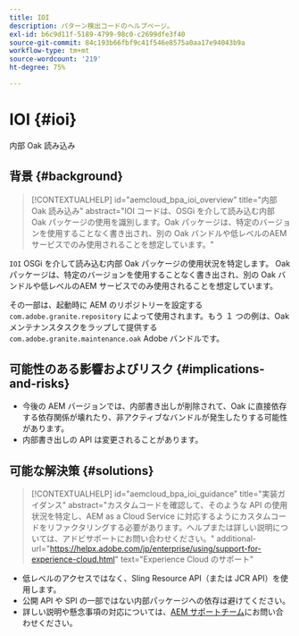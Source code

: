 ```yaml
---
title: IOI
description: パターン検出コードのヘルプページ。
exl-id: b6c9d11f-5189-4799-98c0-c2699dfe3f40
source-git-commit: 84c193b66fbf9c41f546e8575a0aa17e94043b9a
workflow-type: tm+mt
source-wordcount: '219'
ht-degree: 75%

---
```


# IOI {#ioi}

内部 Oak 読み込み

## 背景 {#background}

>[!CONTEXTUALHELP]
>id="aemcloud_bpa_ioi_overview"
>title="内部 Oak 読み込み"
>abstract="IOI コードは、OSGi を介して読み込む内部 Oak パッケージの使用を識別します。Oak パッケージは、特定のバージョンを使用することなく書き出され、別の Oak バンドルや低レベルのAEM サービスでのみ使用されることを想定しています。"

`IOI`  OSGi を介して読み込む内部 Oak パッケージの使用状況を特定します。 Oak パッケージは、特定のバージョンを使用することなく書き出され、別の Oak バンドルや低レベルのAEM サービスでのみ使用されることを想定しています。

その一部は、起動時に AEM のリポジトリーを設定する `com.adobe.granite.repository` によって使用されます。もう １ つの例は、Oak メンテナンスタスクをラップして提供する `com.adobe.granite.maintenance.oak` Adobe バンドルです。

## 可能性のある影響およびリスク {#implications-and-risks}

* 今後の AEM バージョンでは、内部書き出しが削除されて、Oak に直接依存する依存関係が壊れたり、非アクティブなバンドルが発生したりする可能性があります。
* 内部書き出しの API は変更されることがあります。

## 可能な解決策 {#solutions}

>[!CONTEXTUALHELP]
>id="aemcloud_bpa_ioi_guidance"
>title="実装ガイダンス"
>abstract="カスタムコードを確認して、そのような API の使用状況を特定し、AEM as a Cloud Service に対応するようにカスタムコードをリファクタリングする必要があります。ヘルプまたは詳しい説明については、アドビサポートにお問い合わせください。"
>additional-url="https://helpx.adobe.com/jp/enterprise/using/support-for-experience-cloud.html" text="Experience Cloud のサポート"

* 低レベルのアクセスではなく、Sling Resource API（または JCR API）を使用します。
* 公開 API や SPI の一部ではない内部パッケージへの依存は避けてください。
* 詳しい説明や懸念事項の対応については、[AEM サポートチーム](https://helpx.adobe.com/jp/enterprise/using/support-for-experience-cloud.html)にお問い合わせください。
